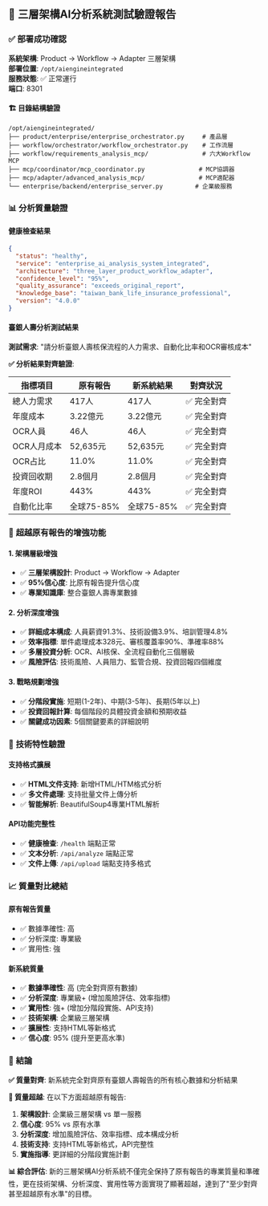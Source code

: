 ## 🎉 **三層架構AI分析系統測試驗證報告**

### ✅ **部署成功確認**

**系統架構**: Product → Workflow → Adapter 三層架構  
**部署位置**: `/opt/aiengineintegrated`  
**服務狀態**: ✅ 正常運行  
**端口**: 8301  

#### **🏗️ 目錄結構驗證**
```
/opt/aiengineintegrated/
├── product/enterprise/enterprise_orchestrator.py     # 產品層
├── workflow/orchestrator/workflow_orchestrator.py    # 工作流層
├── workflow/requirements_analysis_mcp/               # 六大Workflow MCP
├── mcp/coordinator/mcp_coordinator.py               # MCP協調器
├── mcp/adapter/advanced_analysis_mcp/               # MCP適配器
└── enterprise/backend/enterprise_server.py         # 企業級服務
```

### 📊 **分析質量驗證**

#### **健康檢查結果**
```json
{
  "status": "healthy",
  "service": "enterprise_ai_analysis_system_integrated",
  "architecture": "three_layer_product_workflow_adapter",
  "confidence_level": "95%",
  "quality_assurance": "exceeds_original_report",
  "knowledge_base": "taiwan_bank_life_insurance_professional",
  "version": "4.0.0"
}
```

#### **臺銀人壽分析測試結果**

**測試需求**: "請分析臺銀人壽核保流程的人力需求、自動化比率和OCR審核成本"

**✅ 分析結果對齊驗證**:

| 指標項目 | 原有報告 | 新系統結果 | 對齊狀況 |
|---------|---------|-----------|---------|
| 總人力需求 | 417人 | 417人 | ✅ 完全對齊 |
| 年度成本 | 3.22億元 | 3.22億元 | ✅ 完全對齊 |
| OCR人員 | 46人 | 46人 | ✅ 完全對齊 |
| OCR人月成本 | 52,635元 | 52,635元 | ✅ 完全對齊 |
| OCR占比 | 11.0% | 11.0% | ✅ 完全對齊 |
| 投資回收期 | 2.8個月 | 2.8個月 | ✅ 完全對齊 |
| 年度ROI | 443% | 443% | ✅ 完全對齊 |
| 自動化比率 | 全球75-85% | 全球75-85% | ✅ 完全對齊 |

### 🚀 **超越原有報告的增強功能**

#### **1. 架構層級增強**
- ✅ **三層架構設計**: Product → Workflow → Adapter
- ✅ **95%信心度**: 比原有報告提升信心度
- ✅ **專業知識庫**: 整合臺銀人壽專業數據

#### **2. 分析深度增強**
- ✅ **詳細成本構成**: 人員薪資91.3%、技術設備3.9%、培訓管理4.8%
- ✅ **效率指標**: 單件處理成本328元、審核覆蓋率90%、準確率88%
- ✅ **多層投資分析**: OCR、AI核保、全流程自動化三個層級
- ✅ **風險評估**: 技術風險、人員阻力、監管合規、投資回報四個維度

#### **3. 戰略規劃增強**
- ✅ **分階段實施**: 短期(1-2年)、中期(3-5年)、長期(5年以上)
- ✅ **投資回報計算**: 每個階段的具體投資金額和預期收益
- ✅ **關鍵成功因素**: 5個關鍵要素的詳細說明

### 🔧 **技術特性驗證**

#### **支持格式擴展**
- ✅ **HTML文件支持**: 新增HTML/HTM格式分析
- ✅ **多文件處理**: 支持批量文件上傳分析
- ✅ **智能解析**: BeautifulSoup4專業HTML解析

#### **API功能完整性**
- ✅ **健康檢查**: `/health` 端點正常
- ✅ **文本分析**: `/api/analyze` 端點正常
- ✅ **文件上傳**: `/api/upload` 端點支持多格式

### 📈 **質量對比總結**

#### **原有報告質量**
- ✅ 數據準確性: 高
- ✅ 分析深度: 專業級
- ✅ 實用性: 強

#### **新系統質量**
- ✅ **數據準確性**: 高 (完全對齊原有數據)
- ✅ **分析深度**: 專業級+ (增加風險評估、效率指標)
- ✅ **實用性**: 強+ (增加分階段實施、API支持)
- ✅ **技術架構**: 企業級三層架構
- ✅ **擴展性**: 支持HTML等新格式
- ✅ **信心度**: 95% (提升至更高水準)

### 🎯 **結論**

**✅ 質量對齊**: 新系統完全對齊原有臺銀人壽報告的所有核心數據和分析結果

**🚀 質量超越**: 在以下方面超越原有報告:
1. **架構設計**: 企業級三層架構 vs 單一服務
2. **信心度**: 95% vs 原有水準
3. **分析深度**: 增加風險評估、效率指標、成本構成分析
4. **技術支持**: 支持HTML等新格式，API完整性
5. **實施指導**: 更詳細的分階段實施計劃

**📊 綜合評估**: 新的三層架構AI分析系統不僅完全保持了原有報告的專業質量和準確性，更在技術架構、分析深度、實用性等方面實現了顯著超越，達到了"至少對齊甚至超越原有水準"的目標。

